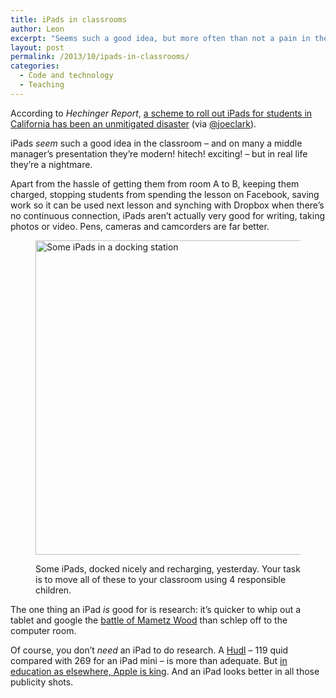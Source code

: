 ```yaml
---
title: iPads in classrooms
author: Leon
excerpt: "Seems such a good idea, but more often than not a pain in the backside. And a Huddle's less than half the price."
layout: post
permalink: /2013/10/ipads-in-classrooms/
categories:
  - Code and technology
  - Teaching
---
```

According to <cite>Hechinger Report</cite>, [a scheme to roll out iPads for students in California has been an unmitigated disaster][1] (via [@joeclark][2]).

iPads *seem* such a good idea in the classroom – and on many a middle manager&#8217;s presentation they&#8217;re modern! hitech! exciting! – but in real life they&#8217;re a nightmare.

Apart from the hassle of getting them from room A to B, keeping them charged, stopping students from spending the lesson on Facebook, saving work so it can be used next lesson and synching with Dropbox when there&#8217;s no continuous connection, iPads aren&#8217;t actually very good for writing, taking photos or video. Pens, cameras and camcorders are far better.<figure class="figure alignnone">

<img class="full-bleed wp-image-55 size-full" src="http://leonpaternoster.com/wp-content/uploads/2013/10/ipads.jpg" alt="Some iPads in a docking station" width="800" height="503" /><figcaption class="secondary">Some iPads, docked nicely and recharging, yesterday. Your task is to move all of these to your classroom using 4 responsible children.</figcaption></figure> 
The one thing an iPad *is* good for is research: it&#8217;s quicker to whip out a tablet and google the [battle of Mametz Wood][3] than schlep off to the computer room.

Of course, you don&#8217;t *need* an iPad to do research. A [Hudl][4] – 119 quid compared with 269 for an iPad mini – is more than adequate. But [in education as elsewhere, Apple is king][5]. And an iPad looks better in all those publicity shots.

 [1]: http://digital.hechingerreport.org/content/the-inside-story-on-la-schools-ipad-rollout-a-colossal-disaster_914/
 [2]: http://twitter.com/joeclark
 [3]: https://www.google.co.uk/search?q=battle+of+mametz+wood
 [4]: http://www.tesco.com/direct/hudl/
 [5]: http://www.apple.com/uk/education/ipad/